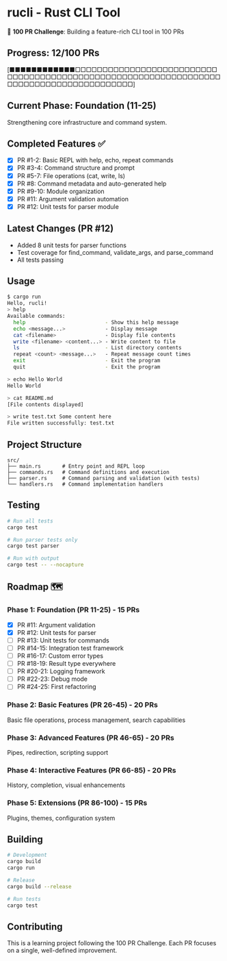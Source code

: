 # rucli - Rust CLI Tool

🎯 **100 PR Challenge**: Building a feature-rich CLI tool in 100 PRs

## Progress: 12/100 PRs
[■■■■■■■■■■■■□□□□□□□□□□□□□□□□□□□□□□□□□□□□□□□□□□□□□□□□□□□□□□□□□□□□□□□□□□□□□□□□□□□□□□□□□□□□□□□□□□□□□□□□]

## Current Phase: Foundation (11-25)
Strengthening core infrastructure and command system.

## Completed Features ✅
- [x] PR #1-2: Basic REPL with help, echo, repeat commands
- [x] PR #3-4: Command structure and prompt
- [x] PR #5-7: File operations (cat, write, ls)
- [x] PR #8: Command metadata and auto-generated help
- [x] PR #9-10: Module organization
- [x] PR #11: Argument validation automation
- [x] PR #12: Unit tests for parser module

## Latest Changes (PR #12)
- Added 8 unit tests for parser functions
- Test coverage for find_command, validate_args, and parse_command
- All tests passing

## Usage

```bash
$ cargo run
Hello, rucli!
> help
Available commands:
  help                          - Show this help message
  echo <message...>             - Display message
  cat <filename>                - Display file contents
  write <filename> <content...> - Write content to file
  ls                            - List directory contents
  repeat <count> <message...>   - Repeat message count times
  exit                          - Exit the program
  quit                          - Exit the program

> echo Hello World
Hello World

> cat README.md
[File contents displayed]

> write test.txt Some content here
File written successfully: test.txt
```

## Project Structure
```
src/
├── main.rs       # Entry point and REPL loop
├── commands.rs   # Command definitions and execution
├── parser.rs     # Command parsing and validation (with tests)
└── handlers.rs   # Command implementation handlers
```

## Testing

```bash
# Run all tests
cargo test

# Run parser tests only
cargo test parser

# Run with output
cargo test -- --nocapture
```

## Roadmap 🗺️

### Phase 1: Foundation (PR 11-25) - 15 PRs
- [x] PR #11: Argument validation
- [x] PR #12: Unit tests for parser
- [ ] PR #13: Unit tests for commands
- [ ] PR #14-15: Integration test framework
- [ ] PR #16-17: Custom error types
- [ ] PR #18-19: Result type everywhere
- [ ] PR #20-21: Logging framework
- [ ] PR #22-23: Debug mode
- [ ] PR #24-25: First refactoring

### Phase 2: Basic Features (PR 26-45) - 20 PRs
Basic file operations, process management, search capabilities

### Phase 3: Advanced Features (PR 46-65) - 20 PRs
Pipes, redirection, scripting support

### Phase 4: Interactive Features (PR 66-85) - 20 PRs
History, completion, visual enhancements

### Phase 5: Extensions (PR 86-100) - 15 PRs
Plugins, themes, configuration system

## Building

```bash
# Development
cargo build
cargo run

# Release
cargo build --release

# Run tests
cargo test
```

## Contributing

This is a learning project following the 100 PR Challenge. Each PR focuses on a single, well-defined improvement.
